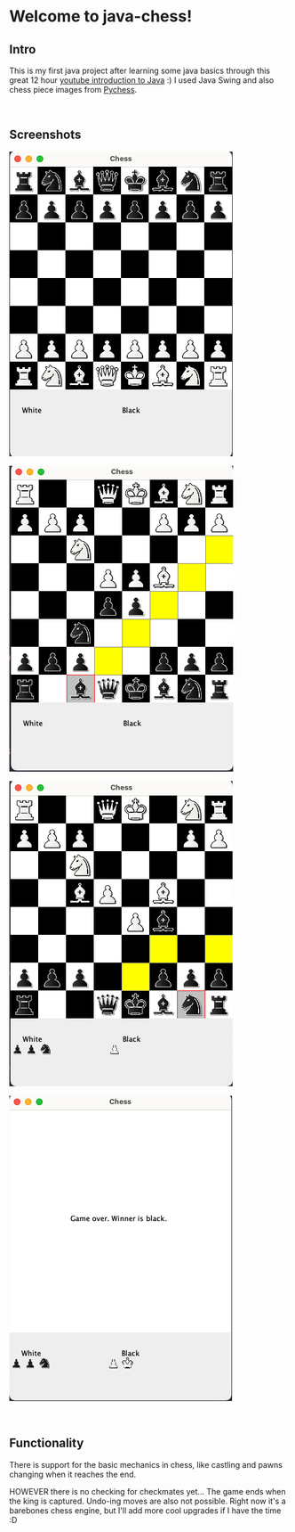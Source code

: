 # Welcome to java-chess!

## Intro

This is my first java project after learning some java basics through this great 12 hour [youtube introduction to Java](https://youtu.be/xk4_1vDrzzo) :) I used Java Swing and also chess piece images from [Pychess](https://github.com/pychess/pychess/tree/master/pieces/cardinal).

<br>

## Screenshots

![Start screen](/screenshots/start.png)

![Move1](/screenshots/bishop-moves.png)

![Move2](/screenshots/knight-moves.png)

![Game end](/screenshots/game-over.png)

<br>

## Functionality

There is support for the basic mechanics in chess, like castling and pawns changing when it reaches the end.

HOWEVER there is no checking for checkmates yet... The game ends when the king is captured. Undo-ing moves are also not possible. Right now it's a barebones chess engine, but I'll add more cool upgrades if I have the time :D
